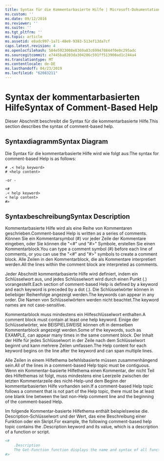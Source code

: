 ```yaml
---
title: Syntax für die Kommentarbasierte Hilfe | Microsoft-Dokumentation
ms.custom: ''
ms.date: 09/12/2016
ms.reviewer: ''
ms.suite: ''
ms.tgt_pltfrm: ''
ms.topic: article
ms.assetid: e8adc997-1a71-48e9-9383-513ef13da7cf
caps.latest.revision: 4
ms.openlocfilehash: 584e5923008e8369a83c699478844f0e0c295adc
ms.sourcegitcommit: e7445ba8203da304286c591ff513900ad1c244a4
ms.translationtype: MT
ms.contentlocale: de-DE
ms.lasthandoff: 04/23/2019
ms.locfileid: "62083211"
---
```

# <a name="syntax-of-comment-based-help"></a><span data-ttu-id="a876b-102">Syntax der kommentarbasierten Hilfe</span><span class="sxs-lookup"><span data-stu-id="a876b-102">Syntax of Comment-Based Help</span></span>

<span data-ttu-id="a876b-103">Dieser Abschnitt beschreibt die Syntax für die kommentarbasierte Hilfe.</span><span class="sxs-lookup"><span data-stu-id="a876b-103">This section describes the syntax of comment-based help.</span></span>

## <a name="syntax-diagram"></a><span data-ttu-id="a876b-104">Syntaxdiagramm</span><span class="sxs-lookup"><span data-stu-id="a876b-104">Syntax Diagram</span></span>

 <span data-ttu-id="a876b-105">Die Syntax für die kommentarbasierte Hilfe wird wie folgt aus:</span><span class="sxs-lookup"><span data-stu-id="a876b-105">The syntax for comment-based Help is as follows:</span></span>

```
# .< help keyword>
# <help content>

-or -

<#
.< help keyword>
< help content>
#>
```

## <a name="syntax-description"></a><span data-ttu-id="a876b-106">Syntaxbeschreibung</span><span class="sxs-lookup"><span data-stu-id="a876b-106">Syntax Description</span></span>

 <span data-ttu-id="a876b-107">Kommentarbasierte Hilfe wird als eine Reihe von Kommentaren geschrieben.</span><span class="sxs-lookup"><span data-stu-id="a876b-107">Comment-based Help is written as a series of comments.</span></span> <span data-ttu-id="a876b-108">Können Sie ein Kommentarsymbol (#) vor jeder Zeile der Kommentare eingeben, oder Sie können die "\<#" und "#>" Symbole, erstellen Sie einen Kommentarblock.</span><span class="sxs-lookup"><span data-stu-id="a876b-108">You can type a comment symbol (#) before each line of comments, or you can use the "\<#" and "#>" symbols to create a comment block.</span></span> <span data-ttu-id="a876b-109">Alle Zeilen in den Kommentarblock, die als Kommentare interpretiert werden.</span><span class="sxs-lookup"><span data-stu-id="a876b-109">All the lines within the comment block are interpreted as comments.</span></span>

 <span data-ttu-id="a876b-110">Jeder Abschnitt kommentarbasierte Hilfe wird definiert, indem ein Schlüsselwort aus, und jedes Schlüsselwort wird durch einen Punkt (.) vorangestellt.</span><span class="sxs-lookup"><span data-stu-id="a876b-110">Each section of comment-based Help is defined by a keyword and each keyword is preceded by a dot (.).</span></span> <span data-ttu-id="a876b-111">Die Schlüsselwörter können in beliebiger Reihenfolge angezeigt werden.</span><span class="sxs-lookup"><span data-stu-id="a876b-111">The keywords can appear in any order.</span></span> <span data-ttu-id="a876b-112">Die Namen von Schlüsselwörtern werden nicht beachtet.</span><span class="sxs-lookup"><span data-stu-id="a876b-112">The keyword names are not case-sensitive.</span></span>

 <span data-ttu-id="a876b-113">Kommentarblock muss mindestens ein Hilfeschlüsselwort enthalten.</span><span class="sxs-lookup"><span data-stu-id="a876b-113">A comment block must contain at least one help keyword.</span></span> <span data-ttu-id="a876b-114">Einige der Schlüsselwörter, wie BEISPIELSWEISE können oft in demselben Kommentarblock angezeigt werden.</span><span class="sxs-lookup"><span data-stu-id="a876b-114">Some of the keywords, such as EXAMPLE, can appear many times in the same comment block.</span></span> <span data-ttu-id="a876b-115">Der Inhalt der Hilfe für jedes Schlüsselwort in der Zeile nach dem Schlüsselwort beginnt und kann mehrere Zeilen umfassen.</span><span class="sxs-lookup"><span data-stu-id="a876b-115">The Help content for each keyword begins on the line after the keyword and can span multiple lines.</span></span>

 <span data-ttu-id="a876b-116">Alle Zeilen in einem Hilfethema befehlsbasierte müssen zusammenhängend sein.</span><span class="sxs-lookup"><span data-stu-id="a876b-116">All of the lines in a comment-based Help topic must be contiguous.</span></span> <span data-ttu-id="a876b-117">Wenn ein Kommentar-basierte Hilfethema einen Kommentar, der nicht Teil des Hilfethemas ist folgt, muss mindestens eine Leerzeile zwischen der letzten Kommentarzeile des nicht-Help-und dem Beginn der kommentarbasierten Hilfe vorhanden sein.</span><span class="sxs-lookup"><span data-stu-id="a876b-117">If a comment-based Help topic follows a comment that is not part of the Help topic, there must be at least one blank line between the last non-Help comment line and the beginning of the comment-based Help.</span></span>

 <span data-ttu-id="a876b-118">Im folgende Kommentar-basierte Hilfethema enthält beispielsweise die. Description-Schlüsselwort und der Wert, das eine Beschreibung einer Funktion oder ein Skript.</span><span class="sxs-lookup"><span data-stu-id="a876b-118">For example, the following comment-based help topic contains the .Description keyword and its value, which is a description of a function or script.</span></span>

```powershell
<#
    .Description
    The Get-Function function displays the name and syntax of all functions in the session.
#>
```